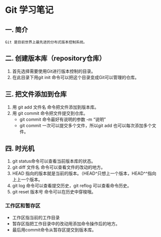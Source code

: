 # Git 学习笔记

## 一. 简介
    Git 是目前世界上最先进的分布式版本控制系统。

## 二. 创建版本库（repository仓库）
1. 首先选择需要使用Git进行版本控制的目录。
2. 在此目录下用git init 命令可以把这个目录变成Git可以管理的仓库。

## 三. 把文件添加到仓库
1. 用 git add 文件名 命令把文件添加到版本库。
2. 用 git commit 命令把文件提交到仓库。
    * git commit 命令最好有说明的参数 -m “说明”
    * git commit 一次可以提交多个文件，所以git add 也可以每次添加多个文件。

## 四. 时光机
1. git status命令可以查看当前版本库的状态。
2. git diff 文件名 命令可以查看文件的改动的地方。
3. HEAD 指向的版本就是当前的版本。（HEAD^只想上一个版本，HEAD^^指向上上一个版本。
4. git log 命令可以查看提交历史，git reflog 可以查看命令历史。
5. git reset 版本号 命令可以在历史中穿梭哦。

### 工作区和暂存区
* 工作区指当前的工作目录
* 暂存区指把工作目录中的改动用添加命令操作后的地方。
* 最后用commit命令从暂存区提交到版本库。

